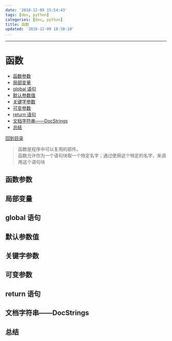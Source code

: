 ```yaml
---
date: '2018-12-09 15:54:43'
tags: [dev, python]
categories: [dev, python]
title: 函数
updated: '2018-12-09 18:38:10'
...
```

---
# 函数
<!-- MarkdownTOC -->

- [函数参数](#%E5%87%BD%E6%95%B0%E5%8F%82%E6%95%B0)
- [局部变量](#%E5%B1%80%E9%83%A8%E5%8F%98%E9%87%8F)
- [global 语句](#global-%E8%AF%AD%E5%8F%A5)
- [默认参数值](#%E9%BB%98%E8%AE%A4%E5%8F%82%E6%95%B0%E5%80%BC)
- [关键字参数](#%E5%85%B3%E9%94%AE%E5%AD%97%E5%8F%82%E6%95%B0)
- [可变参数](#%E5%8F%AF%E5%8F%98%E5%8F%82%E6%95%B0)
- [return 语句](#return-%E8%AF%AD%E5%8F%A5)
- [文档字符串——DocStrings](#%E6%96%87%E6%A1%A3%E5%AD%97%E7%AC%A6%E4%B8%B2%E2%80%94%E2%80%94docstrings)
- [总结](#%E6%80%BB%E7%BB%93)

<!-- /MarkdownTOC -->
[回到目录](./index.md)

> 函数是程序中可以复用的部件。  
> 函数允许你为一个语句块取一个特定名字；通过使用这个特定的名字，来调用这个语句块

<a id="%E5%87%BD%E6%95%B0%E5%8F%82%E6%95%B0"></a>
## 函数参数
<a id="%E5%B1%80%E9%83%A8%E5%8F%98%E9%87%8F"></a>
## 局部变量
<a id="global-%E8%AF%AD%E5%8F%A5"></a>
## global 语句
<a id="%E9%BB%98%E8%AE%A4%E5%8F%82%E6%95%B0%E5%80%BC"></a>
## 默认参数值
<a id="%E5%85%B3%E9%94%AE%E5%AD%97%E5%8F%82%E6%95%B0"></a>
## 关键字参数
<a id="%E5%8F%AF%E5%8F%98%E5%8F%82%E6%95%B0"></a>
## 可变参数
<a id="return-%E8%AF%AD%E5%8F%A5"></a>
## return 语句
<a id="%E6%96%87%E6%A1%A3%E5%AD%97%E7%AC%A6%E4%B8%B2%E2%80%94%E2%80%94docstrings"></a>
## 文档字符串——DocStrings
<a id="%E6%80%BB%E7%BB%93"></a>
## 总结
